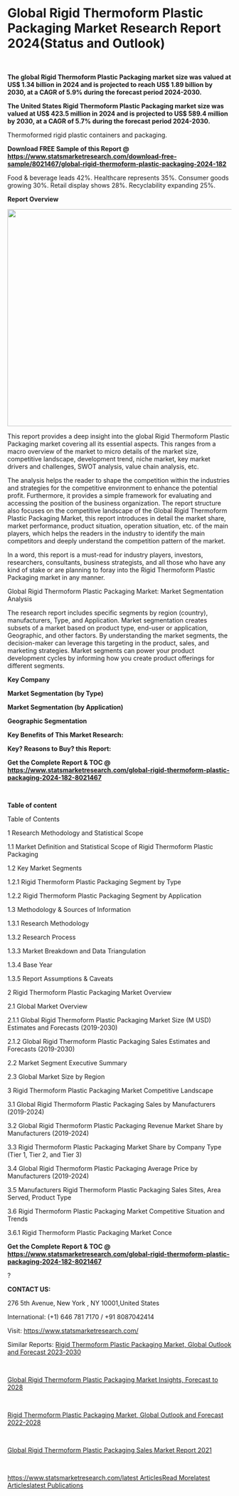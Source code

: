 <h1>Global Rigid Thermoform Plastic Packaging Market Research Report 2024(Status and Outlook)</h1><br/><p><strong>The global Rigid Thermoform Plastic Packaging market size was valued at US$ 1.34 billion in 2024 and is projected to reach US$ 1.89 billion by 2030, at a <strong>CAGR</strong> of 5.9% during the forecast period 2024-2030.</strong></p>
 
 
 
 <p><strong>The United States Rigid Thermoform Plastic Packaging market size was valued at US$ 423.5 million in 2024 and is projected to US$ 589.4 million by 2030, at a <strong>CAGR</strong> of 5.7% during the forecast period 2024-2030.</strong></p>
 
 
 
 <p>Thermoformed rigid plastic containers and packaging.</p>
 
 
 
 <p><strong>Download FREE Sample of this Report @ <a href="https://www.statsmarketresearch.com/download-free-sample/8021467/global-rigid-thermoform-plastic-packaging-2024-182">https://www.statsmarketresearch.com/download-free-sample/8021467/global-rigid-thermoform-plastic-packaging-2024-182</a></strong></p>
 
 
 
 <p>Food & beverage leads 42%. Healthcare represents 35%. Consumer goods growing 30%. Retail display shows 28%. Recyclability expanding 25%.</p>
 
 
 
 <p><strong>Report Overview</strong></p>
 
 
 
 <p><strong><img alt="" src="https://www.grandresearchstore.com/assets/report-images/RigidThermoformPlasticPackagingMarket.png" style="width: 731px; height: 487px;" /></strong></p>
 
 
 
 <p>This report provides a deep insight into the global Rigid Thermoform Plastic Packaging market covering all its essential aspects. This ranges from a macro overview of the market to micro details of the market size, competitive landscape, development trend, niche market, key market drivers and challenges, SWOT analysis, value chain analysis, etc.</p>
 
 
 
 <p>The analysis helps the reader to shape the competition within the industries and strategies for the competitive environment to enhance the potential profit. Furthermore, it provides a simple framework for evaluating and accessing the position of the business organization. The report structure also focuses on the competitive landscape of the Global Rigid Thermoform Plastic Packaging Market, this report introduces in detail the market share, market performance, product situation, operation situation, etc. of the main players, which helps the readers in the industry to identify the main competitors and deeply understand the competition pattern of the market.</p>
 
 
 
 <p>In a word, this report is a must-read for industry players, investors, researchers, consultants, business strategists, and all those who have any kind of stake or are planning to foray into the Rigid Thermoform Plastic Packaging market in any manner.</p>
 
 
 
 <p>Global Rigid Thermoform Plastic Packaging Market: Market Segmentation Analysis</p>
 
 
 
 <p>The research report includes specific segments by region (country), manufacturers, Type, and Application. Market segmentation creates subsets of a market based on product type, end-user or application, Geographic, and other factors. By understanding the market segments, the decision-maker can leverage this targeting in the product, sales, and marketing strategies. Market segments can power your product development cycles by informing how you create product offerings for different segments.</p>
 
 
 
 <p><strong>Key Company</strong></p>
 
 
 
 <p><strong>Market Segmentation (by Type)</strong></p>
 
 
 
 <p><strong>Market Segmentation (<strong>by Application</strong>)</strong></p>
 
 
 
 <p><strong>Geographic Segmentation</strong></p>
 
 
 
 <p><strong>Key Benefits of This Market Research:</strong></p>
 
 
 
 <p><strong>Key? <strong>Reasons to Buy</strong>? this Report:</strong></p>
 
 
 
 <div><b>Get the Complete Report & TOC @ <a href="https://www.statsmarketresearch.com/global-rigid-thermoform-plastic-packaging-2024-182-8021467">https://www.statsmarketresearch.com/global-rigid-thermoform-plastic-packaging-2024-182-8021467</a></b></div>
 
 
 
 <p><br />
 
 <b>Table of content</b></p>
 
 
 
 <p>Table of Contents<br />
 
 1 Research Methodology and Statistical Scope<br />
 
 1.1 Market Definition and Statistical Scope of Rigid Thermoform Plastic Packaging<br />
 
 1.2 Key Market Segments<br />
 
 1.2.1 Rigid Thermoform Plastic Packaging Segment by Type<br />
 
 1.2.2 Rigid Thermoform Plastic Packaging Segment by Application<br />
 
 1.3 Methodology & Sources of Information<br />
 
 1.3.1 Research Methodology<br />
 
 1.3.2 Research Process<br />
 
 1.3.3 Market Breakdown and Data Triangulation<br />
 
 1.3.4 Base Year<br />
 
 1.3.5 Report Assumptions & Caveats<br />
 
 2 Rigid Thermoform Plastic Packaging Market Overview<br />
 
 2.1 Global Market Overview<br />
 
 2.1.1 Global Rigid Thermoform Plastic Packaging Market Size (M USD) Estimates and Forecasts (2019-2030)<br />
 
 2.1.2 Global Rigid Thermoform Plastic Packaging Sales Estimates and Forecasts (2019-2030)<br />
 
 2.2 Market Segment Executive Summary<br />
 
 2.3 Global Market Size by Region<br />
 
 3 Rigid Thermoform Plastic Packaging Market Competitive Landscape<br />
 
 3.1 Global Rigid Thermoform Plastic Packaging Sales by Manufacturers (2019-2024)<br />
 
 3.2 Global Rigid Thermoform Plastic Packaging Revenue Market Share by Manufacturers (2019-2024)<br />
 
 3.3 Rigid Thermoform Plastic Packaging Market Share by Company Type (Tier 1, Tier 2, and Tier 3)<br />
 
 3.4 Global Rigid Thermoform Plastic Packaging Average Price by Manufacturers (2019-2024)<br />
 
 3.5 Manufacturers Rigid Thermoform Plastic Packaging Sales Sites, Area Served, Product Type<br />
 
 3.6 Rigid Thermoform Plastic Packaging Market Competitive Situation and Trends<br />
 
 3.6.1 Rigid Thermoform Plastic Packaging Market Conce</p>
 
 
 
 <div><b>Get the Complete Report & TOC @ <a href="https://www.statsmarketresearch.com/global-rigid-thermoform-plastic-packaging-2024-182-8021467">https://www.statsmarketresearch.com/global-rigid-thermoform-plastic-packaging-2024-182-8021467</a></b></div>
 
 
 
 <p>? </p>
 
 
 
 <p><b>CONTACT US:</b><br />
 
 276 5th Avenue, New York , NY 10001,United States<br />
 
 International: (+1) 646 781 7170 / +91 8087042414<br />
 
 Visit: <a href="https://www.statsmarketresearch.com/">https://www.statsmarketresearch.com/</a><br />
 
 Similar Reports: <a href="https://www.statsmarketresearch.com/global-rigid-thermoform-plastic-packaging-2024-182-8021467">Rigid Thermoform Plastic Packaging Market, Global Outlook and Forecast 2023-2030</a><br />
 
 <br />
 
 <a href="https://www.statsmarketresearch.com/global-rigid-thermoform-plastic-packaging-2024-182-8021467">Global Rigid Thermoform Plastic Packaging Market Insights, Forecast to 2028</a><br />
 
 <br />
 
 <a href="https://www.statsmarketresearch.com/global-rigid-thermoform-plastic-packaging-2024-182-8021467">Rigid Thermoform Plastic Packaging Market, Global Outlook and Forecast 2022-2028</a><br />
 
 <br />
 
 <a href="https://www.statsmarketresearch.com/global-rigid-thermoform-plastic-packaging-2024-182-8021467">Global Rigid Thermoform Plastic Packaging Sales Market Report 2021</a><br />
 
 <br />
 
 <a href="https://gyeongbokgung.com">https://www.statsmarketresearch.com/</a><a href="https://hallyeomaritime.com">latest Articles</a><a href="https://jingwansa.com">Read More</a><a href="https://nguoiviet.jp/">latest Articles</a><a href="https://www.intelmarketresearch.com/">latest Publications</a></p>